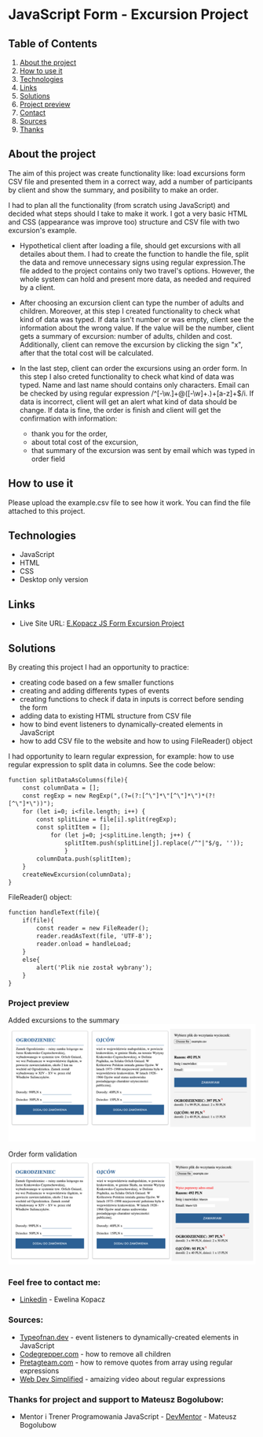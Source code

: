 # JavaScript Form - Excursion Project

## Table of Contents
1. [About the project](#about-the-project)
2. [How to use it](#how-to-use-it)
3. [Technologies](#technologies)
4. [Links](#links)
5. [Solutions](#solutions)
6. [Project preview](#project-preview)
7. [Contact](#feel-free-to-contact-me)
8. [Sources](#sources)
9. [Thanks](#thanks-for-project-and-support-to-Mateusz-Bogolubow)


## About the project
The aim of this project was create functionality like: load excursions form CSV file and presented them in a correct way, add a number of participants by client and show the summary, and posibility to make an order.

I had to plan all the functionality (from scratch using JavaScript) and decided what steps should I take to make it work. I got a very basic HTML and CSS (appearance was improve too) structure and CSV file with two excursion's example.

* Hypothetical client after loading a file, should get excursions with all detailes about them. I had to create the function to handle the file, split the data and remove unnecessary signs using regular expression.The file added to the project contains only two travel's options. However, the whole system can hold and present more data, as needed and required by a client.

* After choosing an excursion client can type the number of adults and children. Moreover, at this step I created functionality to check what kind of data was typed. If data isn't number or was empty, client see the information about the wrong value. If the value will be the number, client gets a summary of excursion: number of adults, childen and cost. Additionally, client can remove the excursion by clicking the sign "x", after that the total cost will be calculated.

* In the last step, client can order the excursions using an order form. In this step I also creted functionality to check what kind of data was typed. Name and last name should contains only characters. Email can be checked by using regular expression /^[-\w.]+@([-\w]+.)+[a-z]+$/i. If data is incorrect, client will get an alert what kind of data should be change. If data is fine, the order is finish and client will get the confirmation with information:
    * thank you for the order,
    * about total cost of the excursion,
    * that summary of the excursion was sent by email which was typed in order field


## How to use it
Please upload the example.csv file to see how it work. You can find the file attached to  this project.

## Technologies
* JavaScript
* HTML
* CSS
* Desktop only version

## Links
* Live Site URL: [E.Kopacz JS Form Excursion Project](https://ekopacz-js-form-project.netlify.app)

## Solutions
By creating this project I had an opportunity to practice:
* creating code based on a few smaller functions
* creating and adding differents types of events
* creating functions to check if data in inputs is correct before sending the form
* adding data to existing HTML structure from CSV file
* how to bind event listeners to dynamically-created elements in JavaScript
* how to add CSV file to the website and how to using FileReader() object

I had opportunity to learn regular expression, for example: how to use regular expression to split data in columns. See the code below:

```
function splitDataAsColumns(file){
    const columnData = [];
    const regExp = new RegExp(",(?=(?:[^\"]*\"[^\"]*\")*(?![^\"]*\"))");
    for (let i=0; i<file.length; i++) {
        const splitLine = file[i].split(regExp);
        const splitItem = [];
            for (let j=0; j<splitLine.length; j++) {
                splitItem.push(splitLine[j].replace(/^"|"$/g, ''));
                }
        columnData.push(splitItem);
    }
    createNewExcursion(columnData);
}
```

FileReader() object:

```
function handleText(file){
    if(file){
        const reader = new FileReader();
        reader.readAsText(file, 'UTF-8');
        reader.onload = handleLoad;
    }
    else{
        alert('Plik nie został wybrany');
    }
}
```
### Project preview
Added excursions to the summary
![Project-preview](./assets/preview/screen1.png)

Order form validation
![Project-preview](./assets/preview/screen2.png)

### Feel free to contact me:
* [Linkedin](https://www.linkedin.com/in/ewelina-kopacz-929559100/) - Ewelina Kopacz

### Sources:
* [Typeofnan.dev](https://typeofnan.dev/how-to-bind-event-listeners-on-dynamically-created-elements-in-javascript/) - event listeners to dynamically-created elements in JavaScript
* [Codegrepper.com](https://www.codegrepper.com/code-examples/javascript/REMOVE+all+children+from+div+javascript) - how to remove all children
* [Pretagteam.com](https://pretagteam.com/question/remove-quotes-from-array-javascript) - how to remove quotes from array using regular expressions
* [Web Dev Simplified](https://www.youtube.com/watch?v=rhzKDrUiJVk&t=113s) - amaizing video about regular expressions

### Thanks for project and support to Mateusz Bogolubow:
* Mentor i Trener Programowania JavaScript - [DevMentor](https://devmentor.pl/) - Mateusz Bogolubow